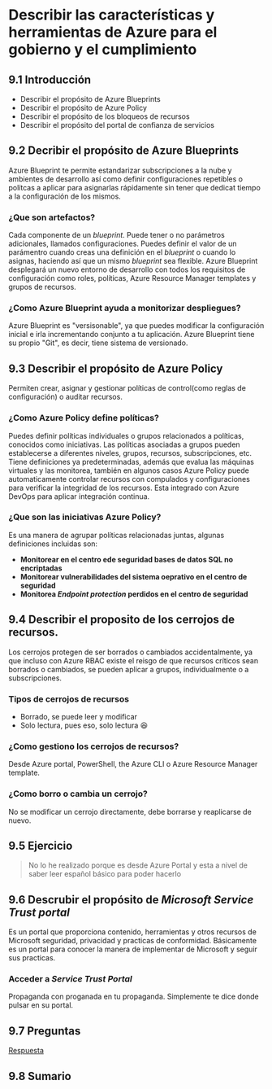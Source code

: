 # Describir las características y herramientas de Azure para el gobierno y el cumplimiento

## 9.1 Introducción

- Describir el propósito de Azure Blueprints
- Describir el propósito de Azure Policy
- Describir el propósito de los bloqueos de recursos
- Describir el propósito del portal de confianza de servicios

## 9.2 Decribir el propósito de Azure Blueprints

Azure Blueprint te permite estandarizar subscripciones a la nube y ambientes de desarrollo así como definir configuraciones repetibles o polítcas a aplicar para asignarlas rápidamente sin tener que dedicat tiempo a la configuración de los mismos. 

### ¿Que son artefactos?

Cada componente de un _blueprint_. Puede tener o no parámetros adicionales, llamados configuraciones. Puedes definir el valor de un parámentro cuando creas una definición en el _blueprint_ o cuando lo asignas, haciendo así que un mismo _blueprint_ sea flexible. Azure Blueprint desplegará un nuevo entorno de desarrollo con todos los requisitos de configuración como roles, políticas, Azure Resource Manager templates y grupos de recursos.

### ¿Como Azure Blueprint ayuda a monitorizar despliegues?

Azure Blueprint es "versisonable", ya que puedes modificar la configuración inicial e irla incrementando conjunto a tu aplicación. Azure Blueprint tiene su propio "Git", es decir, tiene sistema de versionado.

## 9.3 Describir el propósito de Azure Policy

Permiten crear, asignar y gestionar políticas de control(como reglas de configuración) o auditar recursos.

### ¿Como Azure Policy define políticas?

Puedes definir políticas individuales o grupos relacionados a políticas, conocidos como iniciativas. Las políticas asociadas a grupos pueden establecerse a diferentes niveles, grupos, recursos, subscripciones, etc. Tiene definiciones ya predeterminadas, además que evalua las máquinas virtuales y las monitorea, también en algunos casos Azure Policy puede automaticamente controlar recursos con compulados y configuraciones para verificar la integridad de los recursos. Esta integrado con Azure DevOps para aplicar integración continua.

### ¿Que son las iniciativas Azure Policy?

Es una manera de agrupar políticas relacionadas juntas, algunas definiciones incluidas son:
- **Monitorear en el centro ede seguridad bases de datos SQL no encriptadas**
- **Monitorear vulnerabilidades del sistema oeprativo en el centro de seguridad**
- **Monitorea _Endpoint protection_ perdidos en el centro de seguridad**

## 9.4 Describir el proposito de los cerrojos de recursos.

Los cerrojos protegen de ser borrados o cambiados accidentalmente, ya que incluso con Azure RBAC existe el reisgo de que recursos críticos sean borrados o cambiados, se pueden aplicar a grupos, individualmente o a subscripciones.

### Tipos de cerrojos de recursos

- Borrado, se puede leer y modificar
- Solo lectura, pues eso, solo lectura 😆

### ¿Como gestiono los cerrojos de recursos?

Desde Azure portal, PowerShell, the Azure CLI o Azure Resource Manager template.

### ¿Como borro o cambia un cerrojo?

No se modificar un cerrojo directamente, debe borrarse y reaplicarse de nuevo.

## 9.5 Ejercicio

> No lo he realizado porque es desde Azure Portal y esta a nivel de saber leer español básico para poder hacerlo

## 9.6 Descrubir el propósito de _Microsoft Service Trust portal_

Es un portal que proporciona contenido, herramientas y otros recursos de Microsoft seguridad, privacidad y practicas de conformidad. Básicamente es un portal para conocer la manera de implementar de Microsoft y seguir sus practicas.

### Acceder a _Service Trust Portal_

Propaganda con proganada en tu propaganda. Simplemente te dice donde pulsar en su portal.

## 9.7 Preguntas

[Respuesta](./Recopilacion%20preguntas%20Azure.md)

## 9.8 Sumario
